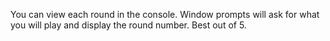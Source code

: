 You can view each round in the console.
Window prompts will ask for what you will play and display the round number.
Best out of 5.